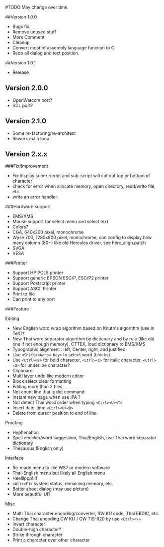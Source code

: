 #TODO
May change over time.

##Version 1.0.0
- Bugs fix
- Remove unused stuff
- More Comment
- Cleanup
- Convert most of assembly language function to C.
- Redo all dialog and text position.

##Version 1.0.1
- Release

## Version 2.0.0
- OpenWatcom port?
- SDL port?

## Version 2.1.0
- Some re-factoring/re-architect
- Rework main loop

## Version 2.x.x

###Fix/Improvement
- Fix display super-script and sub-script will cut out top or bottom of character
- check for error when allocate memory, open directory, read/write file, etc.
- write an error handler.

###Hardware support
- EMS/XMS
- Mouse support for select menu and select text
- Colors?
- CGA, 640x200 pixel, monochrome
- Wyse 700, 1280x800 pixel, monochrome, can config to display how many column (80+) like old Hercules driver, see herc_align.patch
- SVGA
- VESA

###Printer
- Support HP PCL5 printer
- Support generic EPSON ESC/P, ESC/P2 printer
- Support Postscript printer
- Support ASCII Printer
- Print to file
- Can print to any port

###Feature

Editing
- New English word wrap algorithm based on Knuth's algorithm (use in TeX)?
- New Thai word separator algorithm by dictionary and by rule (like old one if not enough memory), CTTEX, load dictionary to EMS/XMS
- Typographic alignment : left, Center, right, and justified
- Use `<Shift><Arrow Key>` to select word (blocks)
- Use `<Ctrl><B>` for bold character, `<Ctrl><I>` for italic character, `<Ctrl><U>` for underline character?
- Clipboard
- Multi layer undo like modern editor
- Block select clear formatting
- Editing more than 2 files
- Not count line that is dot command
- Instant new page when use .PA ?
- Not detect Thai word order when typing `<Ctrl><U><T>`
- Insert date-time `<Ctrl><U><D>`
- Delete from cursor position to end of line

Proofing
- Hyphenation
- Spell checker/word suggestion, Thai/English, use Thai word separator dictionary
- Thesaurus (English only)

Interface
- Re-made menu to like WS7 or modern software
- Thai-English menu but likely all English menu
- Heelllppp!!!!
- `<Alt><F1>` system status, remaining memory, etc.
- Better about dialog (may use picture)
- More beautiful UI?

Misc
- Multi Thai character encoding/converter, RW KU code, Thai EBDIC, etc.
- Change Thai encoding CW KU / CW TIS-620 by use `<Ctrl><\>`
- Invert character
- Double-high character?
- Strike through character
- Print a character over other character
